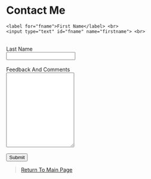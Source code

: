 # Contact Me

<div class="container">
  <form action="action_page.php">

    <label for="fname">First Name</label> <br>
    <input type="text" id="fname" name="firstname"> <br>
 <br>
    <label for="lname">Last Name</label> <br>
    <input type="text" id="lname" name="lastname"> <br>
 <br>
    <label for="subject">Feedback And Comments</label> <br>
    <textarea id="subject" name="subject" style="height:200px"></textarea> <br>
 <br>
    <input type="submit" value="Submit">

  </form>
</div>

>  <a href="https://theresiap.github.io/Personal-Project/">Return To Main Page</a>
